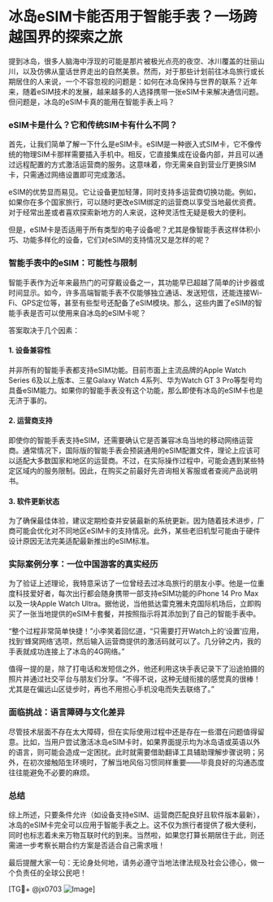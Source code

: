 # 冰岛eSIM卡能否用于智能手表？一场跨越国界的探索之旅

提到冰岛，很多人脑海中浮现的可能是那片被极光点亮的夜空、冰川覆盖的壮丽山川，以及仿佛从童话世界走出的自然美景。然而，对于那些计划前往冰岛旅行或长期居住的人来说，一个不容忽视的问题是：如何在冰岛保持与世界的联系？近年来，随着eSIM技术的发展，越来越多的人选择携带一张eSIM卡来解决通信问题。但问题是，冰岛的eSIM卡真的能用在智能手表上吗？

### eSIM卡是什么？它和传统SIM卡有什么不同？

首先，让我们简单了解一下什么是eSIM卡。eSIM是一种嵌入式SIM卡，它不像传统的物理SIM卡那样需要插入手机中。相反，它直接集成在设备内部，并且可以通过远程配置的方式激活运营商的服务。这意味着，你无需亲自到营业厅更换SIM卡，只需通过网络设置即可完成激活。

eSIM的优势显而易见。它让设备更加轻薄，同时支持多运营商切换功能。例如，如果你在多个国家旅行，可以随时更改eSIM绑定的运营商以享受当地最优资费。对于经常出差或者喜欢探索新地方的人来说，这种灵活性无疑是极大的便利。

但是，eSIM卡是否适用于所有类型的电子设备呢？尤其是像智能手表这样体积小巧、功能多样化的设备，它们对eSIM的支持情况又是怎样的呢？

### 智能手表中的eSIM：可能性与限制

智能手表作为近年来最热门的可穿戴设备之一，其功能早已超越了简单的计步器或时间显示。如今，许多高端智能手表不仅能够独立通话、发送短信，还能连接Wi-Fi、GPS定位等，甚至有些型号还配备了eSIM模块。那么，这些内置了eSIM的智能手表是否可以使用来自冰岛的eSIM卡呢？

答案取决于几个因素：

#### 1. **设备兼容性**
并非所有的智能手表都支持eSIM功能。目前市面上主流品牌的Apple Watch Series 6及以上版本、三星Galaxy Watch 4系列、华为Watch GT 3 Pro等型号均具备eSIM能力。如果你的智能手表没有这个功能，那么即使有冰岛的eSIM卡也是无济于事的。

#### 2. **运营商支持**
即使你的智能手表支持eSIM，还需要确认它是否兼容冰岛当地的移动网络运营商。通常情况下，国际版的智能手表会预装通用的eSIM配置文件，理论上应该可以适配大多数国家和地区的运营商。不过，在实际操作过程中，可能会遇到某些特定区域内的服务限制。因此，在购买之前最好先咨询相关客服或者查阅产品说明书。

#### 3. **软件更新状态**
为了确保最佳体验，建议定期检查并安装最新的系统更新。因为随着技术进步，厂商可能会优化对不同地区eSIM卡的支持情况。此外，某些老旧机型可能由于硬件设计原因无法完美适配最新推出的eSIM标准。

### 实际案例分享：一位中国游客的真实经历

为了验证上述理论，我特意采访了一位曾经去过冰岛旅行的朋友小李。他是一位重度科技爱好者，每次出行都会随身携带一部支持eSIM功能的iPhone 14 Pro Max以及一块Apple Watch Ultra。据他说，当他抵达雷克雅未克国际机场后，立即购买了一张当地提供的eSIM卡套餐，并按照指示将其添加到了自己的智能手表中。

“整个过程非常简单快捷！”小李笑着回忆道，“只需要打开Watch上的‘设置’应用，找到‘蜂窝网络’选项，然后输入运营商提供的激活码就可以了。几分钟之内，我的手表就成功连接上了冰岛的4G网络。”

值得一提的是，除了打电话和发短信之外，他还利用这块手表记录下了沿途拍摄的照片并通过社交平台与朋友们分享。“不得不说，这种无缝衔接的感觉真的很棒！尤其是在偏远山区徒步时，再也不用担心手机没电而失去联络了。”

### 面临挑战：语言障碍与文化差异

尽管技术层面不存在太大障碍，但在实际使用过程中还是存在一些潜在问题值得留意。比如，当用户尝试激活冰岛eSIM卡时，如果界面提示均为冰岛语或英语以外的语言，则可能会造成一定困扰。此时就需要借助翻译工具辅助理解步骤说明；另外，在初次接触陌生环境时，了解当地风俗习惯同样重要——毕竟良好的沟通态度往往能避免不必要的麻烦。

### 总结

综上所述，只要条件允许（如设备支持eSIM、运营商匹配良好且软件版本最新），冰岛的eSIM卡完全可以应用于智能手表之上。这不仅为旅行者提供了极大便利，同时也标志着未来万物互联时代的到来。当然啦，如果您打算长期居住于此，则还需进一步考察长期合约方案是否适合自己需求哦！

最后提醒大家一句：无论身处何地，请务必遵守当地法律法规及社会公德心，做一个负责任的全球公民吧！

[TG💪+ @jx0703 ![Image](https://github.com/user-attachments/assets/dbca1d08-cadb-493c-b0ec-ad6f7a83f270)]
